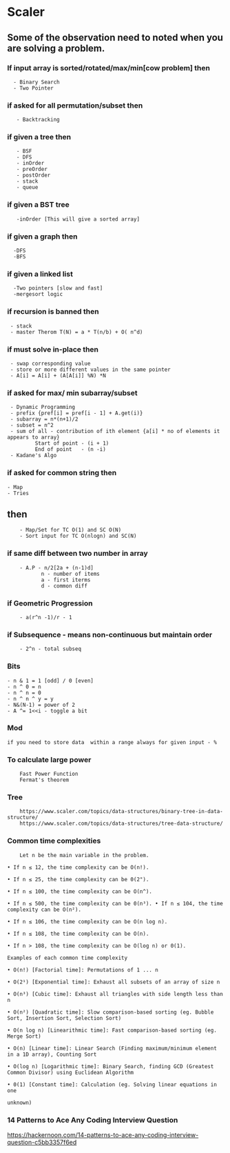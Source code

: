 # Scaler

## Some of the observation need to noted when you are solving a problem.

### If input array is sorted/rotated/max/min[cow problem] then
  ```  
    - Binary Search
    - Two Pointer
  ```
### if asked for all permutation/subset then
  ```
     - Backtracking
  ```   
### if given a tree then
  ```
     - BSF
     - DFS
     - inOrder
     - preOrder 
     - postOrder
     - stack
     - queue
  ```

### if given a BST tree
  ```
     -inOrder [This will give a sorted array]
  ```
     
### if given a graph then
  ```
    -DFS
    -BFS
  ```  

### if given a linked list
  ```
    -Two pointers [slow and fast]
    -mergesort logic
  ```

### if recursion is banned then
  ```
   - stack
   - master Therom T(N) = a * T(n/b) + O( n^d)
  ```

### if must solve in-place then
  ```
   - swap corresponding value
   - store or more different values in the same pointer 
   - A[i] = A[i] + (A[A[i]] %N) *N 
  ```

### if asked for max/ min subarray/subset
  ``` 
   - Dynamic Programming  
   - prefix {pref[i] = pref[i - 1] + A.get(i)}
   - subarray = n*(n+1)/2 
   - subset = n^2
   - sum of all - contribution of ith element {a[i] * no of elements it appears to array}
           Start of point - (i + 1)
           End of point   - (n -i)
   - Kadane's Algo        
  ```            

### if asked for common string then
   ```
   - Map
   - Tries
   ``` 

## then
```
    - Map/Set for TC O(1) and SC O(N)
    - Sort input for TC O(nlogn) and SC(N)
```    
    
### if same diff between two number in array
```
    - A.P - n/2[2a + (n-1)d] 
           n - number of items
           a - first iterms
           d - common diff    
```
    
### if Geometric Progression
```
    - a(r^n -1)/r - 1
```
    
### if Subsequence - means non-continuous but maintain order
```
    - 2^n - total subseq  
```
    
### Bits
   ```
   - n & 1 = 1 [odd] / 0 [even]
   - n ^ 0 = n
   - n ^ n = 0
   - n ^ n ^ y = y
   - N&(N-1) = power of 2
   - A ^= 1<<i - toggle a bit
  ```

### Mod
   ```
   if you need to store data  within a range always for given input - %
   ```
### To calculate large power
```
    Fast Power Function
    Fermat's theorem  
```

### Tree
```
    https://www.scaler.com/topics/data-structures/binary-tree-in-data-structure/
    https://www.scaler.com/topics/data-structures/tree-data-structure/
```

### Common time complexities

```
    Let n be the main variable in the problem.

• If n ≤ 12, the time complexity can be O(n!).

• If n ≤ 25, the time complexity can be 0(2").

• If n ≤ 100, the time complexity can be O(n^).

• If n ≤ 500, the time complexity can be 0(n³). • If n ≤ 104, the time complexity can be O(n²).

• If n ≤ 106, the time complexity can be O(n log n).

• If n ≤ 108, the time complexity can be O(n).

• If n > 108, the time complexity can be O(log n) or 0(1).

Examples of each common time complexity

• O(n!) [Factorial time]: Permutations of 1 ... n

• O(2¹) [Exponential time]: Exhaust all subsets of an array of size n

• O(n³) [Cubic time]: Exhaust all triangles with side length less than n

• O(n²) [Quadratic time]: Slow comparison-based sorting (eg. Bubble Sort, Insertion Sort, Selection Sort)

• O(n log n) [Linearithmic time]: Fast comparison-based sorting (eg. Merge Sort)

• O(n) [Linear time]: Linear Search (Finding maximum/minimum element in a 1D array), Counting Sort

• O(log n) [Logarithmic time]: Binary Search, finding GCD (Greatest Common Divisor) using Euclidean Algorithm

• 0(1) [Constant time]: Calculation (eg. Solving linear equations in one

unknown)

```

### 14 Patterns to Ace Any Coding Interview Question

https://hackernoon.com/14-patterns-to-ace-any-coding-interview-question-c5bb3357f6ed